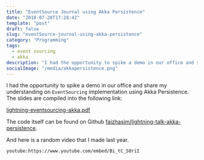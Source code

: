 ```yaml
---
title: "EventSource Journal using Akka Persistence"
date: "2018-07-28T17:28:42"
template: "post"
draft: false
slug: "eventSource-journal-using-akka-persistence"
category: "Programming"
tags:
  - event sourcing
  - akka
description: "I had the opportunity to spike a demo in our office and share my understanding on `EventSourcing` implementation using Akka Persistence."
socialImage: "/media/akkapersistence.png"
---
```


I had the opportunity to spike a demo in our office and share my understanding on `EventSourcing` implementation using Akka Persistence.
The slides are compiled into the following link:

[lightning-eventsourcing-akka.pdf](https://github.com/faizhasim/faizhasim.github.io/files/2237851/lightning-eventsourcing-akka.pdf)


The code itself can be found on Github [faizhasim/lightning-talk-akka-persistence](https://github.com/faizhasim/lightning-talk-akka-persistence).

And here is a random video that I made last year. 

`youtube:https://www.youtube.com/embed/Bi_tC_S0riI`
